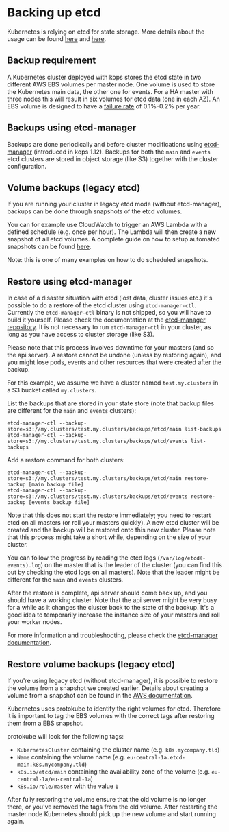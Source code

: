 # Backing up etcd

Kubernetes is relying on etcd for state storage. More details about the usage
can be found [here](https://kubernetes.io/docs/admin/etcd/) and
[here](https://coreos.com/etcd/docs/latest/).

## Backup requirement

A Kubernetes cluster deployed with kops stores the etcd state in two different
AWS EBS volumes per master node. One volume is used to store the Kubernetes
main data, the other one for events. For a HA master with three nodes this will
result in six volumes for etcd data (one in each AZ). An EBS volume is designed
to have a [failure rate](https://aws.amazon.com/ebs/details/#AvailabilityandDurability)
of 0.1%-0.2% per year.

## Backups using etcd-manager

Backups are done periodically and before cluster modifications using [etcd-manager](./manager.md) 
(introduced in kops 1.12). Backups for both the `main` and `events` etcd clusters
are stored in object storage (like S3) together with the cluster configuration.

## Volume backups (legacy etcd)

If you are running your cluster in legacy etcd mode (without etcd-manager), 
backups can be done through snapshots of the etcd volumes. 

You can for example use CloudWatch to trigger an AWS Lambda with a defined schedule (e.g. once per
hour). The Lambda will then create a new snapshot of all etcd volumes. A complete
guide on how to setup automated snapshots can be found [here](https://serverlesscode.com/post/lambda-schedule-ebs-snapshot-backups/).

Note: this is one of many examples on how to do scheduled snapshots.

## Restore using etcd-manager

In case of a disaster situation with etcd (lost data, cluster issues etc.) it's
possible to do a restore of the etcd cluster using `etcd-manager-ctl`. 
Currently the `etcd-manager-ctl` binary is not shipped, so you will have to build it yourself. 
Please check the documentation at the [etcd-manager repository](https://github.com/kopeio/etcd-manager).
It is not necessary to run `etcd-manager-ctl` in your cluster, as long as you have access to cluster storage (like S3).

Please note that this process involves downtime for your masters (and so the api server).
A restore cannot be undone (unless by restoring again), and you might lose pods, events 
and other resources that were created after the backup.

For this example, we assume we have a cluster named `test.my.clusters` in a S3 bucket called `my.clusters`.

List the backups that are stored in your state store (note that backup files are different for the `main` and `events` clusters):

```
etcd-manager-ctl --backup-store=s3://my.clusters/test.my.clusters/backups/etcd/main list-backups
etcd-manager-ctl --backup-store=s3://my.clusters/test.my.clusters/backups/etcd/events list-backups
```

Add a restore command for both clusters:

```
etcd-manager-ctl --backup-store=s3://my.clusters/test.my.clusters/backups/etcd/main restore-backup [main backup file]
etcd-manager-ctl --backup-store=s3://my.clusters/test.my.clusters/backups/etcd/events restore-backup [events backup file]
```

Note that this does not start the restore immediately; you need to restart etcd on all masters 
(or roll your masters quickly). A new etcd cluster will be created and the backup will be 
restored onto this new cluster. Please note that this process might take a short while, 
depending on the size of your cluster. 

You can follow the progress by reading the etcd logs (`/var/log/etcd(-events).log`)
on the master that is the leader of the cluster (you can find this out by checking the etcd logs on all masters).
Note that the leader might be different for the `main` and `events` clusters.

After the restore is complete, api server should come back up, and you should have a working cluster.
Note that the api server might be very busy for a while as it changes the cluster back to the state of the backup.
It's a good idea to temporarily increase the instance size of your masters and roll your worker nodes.

For more information and troubleshooting, please check the [etcd-manager documentation](https://github.com/kopeio/etcd-manager).

## Restore volume backups (legacy etcd)

If you're using legacy etcd (without etcd-manager), it is possible to restore the volume from a snapshot we created
earlier. Details about creating a volume from a snapshot can be found in the
[AWS documentation](http://docs.aws.amazon.com/AWSEC2/latest/UserGuide/ebs-restoring-volume.html).

Kubernetes uses protokube to identify the right volumes for etcd. Therefore it
is important to tag the EBS volumes with the correct tags after restoring them
from a EBS snapshot.

protokube will look for the following tags:

* `KubernetesCluster` containing the cluster name (e.g. `k8s.mycompany.tld`)
* `Name` containing the volume name (e.g. `eu-central-1a.etcd-main.k8s.mycompany.tld`)
* `k8s.io/etcd/main` containing the availability zone of the volume (e.g. `eu-central-1a/eu-central-1a`)
* `k8s.io/role/master` with the value `1`

After fully restoring the volume ensure that the old volume is no longer there,
or you've removed the tags from the old volume. After restarting the master node
Kubernetes should pick up the new volume and start running again.
